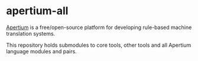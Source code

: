 # apertium-all

[Apertium][1] is a free/open-source platform for developing rule-based machine 
translation systems.

This repository holds submodules to core tools, other tools and all Apertium
language modules and pairs.

[1]: http://wiki.apertium.org/
